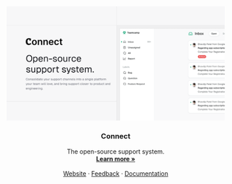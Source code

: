 <a href="https://www.getconnect.tech">
  <img alt="Connect is Open-source support system for saas business." src="banner.png">
</a>

  <h3 align="center">Connect</h3>

  <p align="center">
    The open-source support system.
    <br />
    <a href="https://www.getconnect.tech"><strong>Learn more »</strong></a>
    <br />
    <br />
    <a href="https://www.getconnect.tech">Website</a>
    ·
    <a href="https://github.com/getconnect-tech/connect/issues">Feedback</a>
    ·
    <a href="https://www.getconnect.tech/docs">Documentation</a>
  </p>
